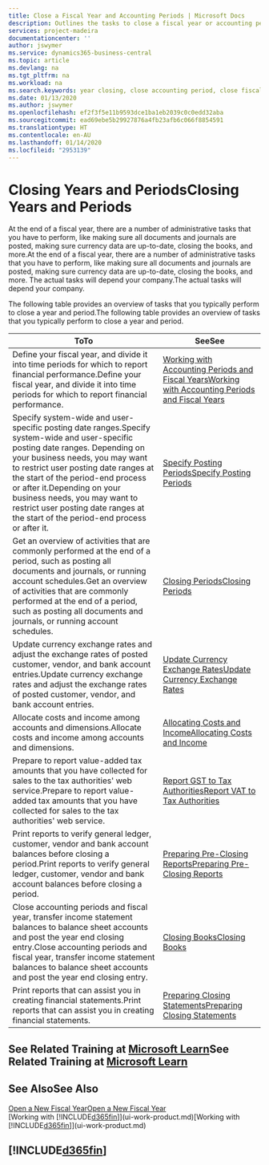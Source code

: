 ```yaml
---
title: Close a Fiscal Year and Accounting Periods | Microsoft Docs
description: Outlines the tasks to close a fiscal year or accounting period, for example, making sure documents and journals are posted and verifying bank balances.
services: project-madeira
documentationcenter: ''
author: jswymer
ms.service: dynamics365-business-central
ms.topic: article
ms.devlang: na
ms.tgt_pltfrm: na
ms.workload: na
ms.search.keywords: year closing, close accounting period, close fiscal year, bank account detailed trial balance
ms.date: 01/13/2020
ms.author: jswymer
ms.openlocfilehash: ef2f3f5e11b9593dce1ba1eb2039c0c0edd32aba
ms.sourcegitcommit: ead69ebe5b29927876a4fb23afb6c066f8854591
ms.translationtype: HT
ms.contentlocale: en-AU
ms.lasthandoff: 01/14/2020
ms.locfileid: "2953139"
---
```

# <a name="closing-years-and-periods"></a><span data-ttu-id="cc678-103">Closing Years and Periods</span><span class="sxs-lookup"><span data-stu-id="cc678-103">Closing Years and Periods</span></span>
<span data-ttu-id="cc678-104">At the end of a fiscal year, there are a number of administrative tasks that you have to perform, like making sure all documents and journals are posted, making sure currency data are up-to-date, closing the books, and more.</span><span class="sxs-lookup"><span data-stu-id="cc678-104">At the end of a fiscal year, there are a number of administrative tasks that you have to perform, like making sure all documents and journals are posted, making sure currency data are up-to-date, closing the books, and more.</span></span> <span data-ttu-id="cc678-105">The actual tasks will depend your company.</span><span class="sxs-lookup"><span data-stu-id="cc678-105">The actual tasks will depend your company.</span></span>

<span data-ttu-id="cc678-106">The following table provides an overview of tasks that you typically perform to close a year and period.</span><span class="sxs-lookup"><span data-stu-id="cc678-106">The following table provides an overview of tasks that you typically perform to close a year and period.</span></span>

| <span data-ttu-id="cc678-107">To</span><span class="sxs-lookup"><span data-stu-id="cc678-107">To</span></span> | <span data-ttu-id="cc678-108">See</span><span class="sxs-lookup"><span data-stu-id="cc678-108">See</span></span> |
| --- | --- |
| <span data-ttu-id="cc678-109">Define your fiscal year, and divide it into time periods for which to report financial performance.</span><span class="sxs-lookup"><span data-stu-id="cc678-109">Define your fiscal year, and divide it into time periods for which to report financial performance.</span></span> | [<span data-ttu-id="cc678-110">Working with Accounting Periods and Fiscal Years</span><span class="sxs-lookup"><span data-stu-id="cc678-110">Working with Accounting Periods and Fiscal Years</span></span>](finance-accounting-periods-and-fiscal-years.md)|
| <span data-ttu-id="cc678-111">Specify system-wide and user-specific posting date ranges.</span><span class="sxs-lookup"><span data-stu-id="cc678-111">Specify system-wide and user-specific posting date ranges.</span></span> <span data-ttu-id="cc678-112">Depending on your business needs, you may want to restrict user posting date ranges at the start of the period-end process or after it.</span><span class="sxs-lookup"><span data-stu-id="cc678-112">Depending on your business needs, you may want to restrict user posting date ranges at the start of the period-end process or after it.</span></span> |[<span data-ttu-id="cc678-113">Specify Posting Periods</span><span class="sxs-lookup"><span data-stu-id="cc678-113">Specify Posting Periods</span></span>](finance-how-specify-posting-periods.md) |
| <span data-ttu-id="cc678-114">Get an overview of activities that are commonly performed at the end of a period, such as posting all documents and journals, or running account schedules.</span><span class="sxs-lookup"><span data-stu-id="cc678-114">Get an overview of activities that are commonly performed at the end of a period, such as posting all documents and journals, or running account schedules.</span></span> |[<span data-ttu-id="cc678-115">Closing Periods</span><span class="sxs-lookup"><span data-stu-id="cc678-115">Closing Periods</span></span>](year-how-complete-period-end-processes.md) |
| <span data-ttu-id="cc678-116">Update currency exchange rates and adjust the exchange rates of posted customer, vendor, and bank account entries.</span><span class="sxs-lookup"><span data-stu-id="cc678-116">Update currency exchange rates and adjust the exchange rates of posted customer, vendor, and bank account entries.</span></span> |[<span data-ttu-id="cc678-117">Update Currency Exchange Rates</span><span class="sxs-lookup"><span data-stu-id="cc678-117">Update Currency Exchange Rates</span></span>](finance-how-update-currencies.md) |
| <span data-ttu-id="cc678-118">Allocate costs and income among accounts and dimensions.</span><span class="sxs-lookup"><span data-stu-id="cc678-118">Allocate costs and income among accounts and dimensions.</span></span> |[<span data-ttu-id="cc678-119">Allocating Costs and Income</span><span class="sxs-lookup"><span data-stu-id="cc678-119">Allocating Costs and Income</span></span>](year-allocate-costs-income.md) |
| <span data-ttu-id="cc678-120">Prepare to report value-added tax amounts that you have collected for sales to the tax authorities' web service.</span><span class="sxs-lookup"><span data-stu-id="cc678-120">Prepare to report value-added tax amounts that you have collected for sales to the tax authorities' web service.</span></span> |[<span data-ttu-id="cc678-121">Report GST to Tax Authorities</span><span class="sxs-lookup"><span data-stu-id="cc678-121">Report VAT to Tax Authorities</span></span>](finance-how-report-vat.md)|
| <span data-ttu-id="cc678-122">Print reports to verify general ledger, customer, vendor and bank account balances before closing a period.</span><span class="sxs-lookup"><span data-stu-id="cc678-122">Print reports to verify general ledger, customer, vendor and bank account balances before closing a period.</span></span> |[<span data-ttu-id="cc678-123">Preparing Pre-Closing Reports</span><span class="sxs-lookup"><span data-stu-id="cc678-123">Preparing Pre-Closing Reports</span></span>](year-prepare-preclose-reports.md) |
| <span data-ttu-id="cc678-124">Close accounting periods and fiscal year, transfer income statement balances to balance sheet accounts and post the year end closing entry.</span><span class="sxs-lookup"><span data-stu-id="cc678-124">Close accounting periods and fiscal year, transfer income statement balances to balance sheet accounts and post the year end closing entry.</span></span> |[<span data-ttu-id="cc678-125">Closing Books</span><span class="sxs-lookup"><span data-stu-id="cc678-125">Closing Books</span></span>](year-close-books.md) |
| <span data-ttu-id="cc678-126">Print reports that can assist you in creating financial statements.</span><span class="sxs-lookup"><span data-stu-id="cc678-126">Print reports that can assist you in creating financial statements.</span></span> |[<span data-ttu-id="cc678-127">Preparing Closing Statements</span><span class="sxs-lookup"><span data-stu-id="cc678-127">Preparing Closing Statements</span></span>](year-prepare-close-statement.md) |

## <a name="see-related-training-at-microsoft-learnlearnmodulesclose-fiscal-year-dynamics-365-business-centralindex"></a><span data-ttu-id="cc678-128">See Related Training at [Microsoft Learn](/learn/modules/close-fiscal-year-dynamics-365-business-central/index)</span><span class="sxs-lookup"><span data-stu-id="cc678-128">See Related Training at [Microsoft Learn](/learn/modules/close-fiscal-year-dynamics-365-business-central/index)</span></span>

## <a name="see-also"></a><span data-ttu-id="cc678-129">See Also</span><span class="sxs-lookup"><span data-stu-id="cc678-129">See Also</span></span>
[<span data-ttu-id="cc678-130">Open a New Fiscal Year</span><span class="sxs-lookup"><span data-stu-id="cc678-130">Open a New Fiscal Year</span></span>](finance-how-open-new-fiscal-year.md)  
<span data-ttu-id="cc678-131">[Working with [!INCLUDE[d365fin](includes/d365fin_md.md)]](ui-work-product.md)</span><span class="sxs-lookup"><span data-stu-id="cc678-131">[Working with [!INCLUDE[d365fin](includes/d365fin_md.md)]](ui-work-product.md)</span></span>

## [!INCLUDE[d365fin](includes/free_trial_md.md)]  
